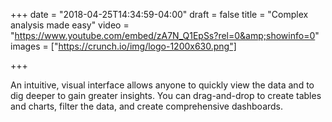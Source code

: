 +++
date = "2018-04-25T14:34:59-04:00"
draft = false
title = "Complex analysis made easy"
video = "https://www.youtube.com/embed/zA7N_Q1EpSs?rel=0&amp;showinfo=0"
images = ["https://crunch.io/img/logo-1200x630.png"]


+++

An intuitive, visual interface allows anyone to quickly view the data and to dig deeper to gain greater insights. You can drag-and-drop to create tables and charts, filter the data, and create comprehensive dashboards.
